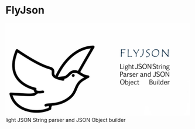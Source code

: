 # FlyJson
![flyjson](https://github.com/ahmadpanah/flyjson/raw/master/flyjson.jpg)
light JSON String parser and JSON Object builder
